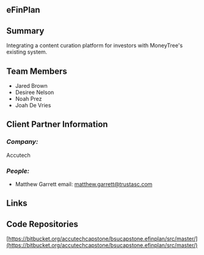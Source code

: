## eFinPlan

## **Summary**

Integrating a content curation platform for investors with MoneyTree's existing system.

## **Team Members**

- Jared Brown
- Desiree Nelson
- Noah Prez
- Joah De Vries

## **Client Partner Information**

### *Company:*
Accutech

### *People:*
- Matthew Garrett   email: matthew.garrett@trustasc.com

## **Links**



## **Code Repositories**
[https://bitbucket.org/accutechcapstone/bsucapstone.efinplan/src/master/](https://bitbucket.org/accutechcapstone/bsucapstone.efinplan/src/master/)


